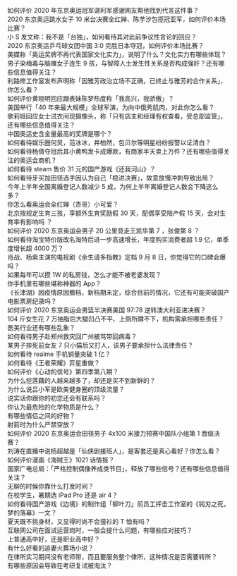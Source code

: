 如何评价 2020 年东京奥运冠军谌利军感谢网友帮他找到代言这件事？  
2020 东京奥运跳水女子 10 米台决赛全红婵、陈芋汐包揽冠亚军，如何评价本场比赛？  
小 S 发文称：我不是「台独」，如何看待其对此前争议性言论的回应？  
2020 东京奥运乒乓球女团中国 3:0 完胜日本夺冠，如何评价本场比赛？  
美媒称「奥运奖牌不再代表国家文化实力」，说明了什么？文化实力有哪些体现？  
男子染梅毒与脑瘫女子连生 9 孩，与智障人士发生性关系是否构成强奸？还有哪些信息值得关注？  
利路修工作室发布声明称「因雅芳政治立场不正确，已终止与雅芳的合作关系」，你怎么看？  
如何评价黄晓明回应蹭表妹陈梦热度称「我高兴，我骄傲」？  
美国举行「40 年来最大规模」全球军演，为向中俄秀肌肉，对此你怎么看？  
歌莉娅回应女士试衣间现摄像头，称「只有店主和经理有权查看，受总部监管」，还有哪些信息值得关注？  
中国奥运史含金量最高的奖牌是哪个？  
如何看待娱乐圈何炅，范冰冰，井柏然，包贝尔等明星纷纷报警以证清白？  
如何看待杨倩夺冠后其小黄鸭发卡成爆款，有商家半天卖上万件？还有哪些值得关注的奥运会商机？  
如何看待 steam 售价 31 元的国产游戏《还我河山》？  
如何看待牙买加田径选手因认为自己「稳进决赛」，故意放慢冲刺导致出局？  
今年上半年全国离婚登记人数减少 5 成，为何上半年离婚登记人数会下降这么多？  
你怎么看奥运会全红婵（杏哥）小可爱？  
北京按规定生育三孩，享额外生育奖励假 30 天，配偶享受陪产假 15 天，会对生育率有影响吗 ？  
如何评价 2020 东京奥运会男子 20 公里竞走王凯华第 7 ，张俊第 8 ？  
如何看待淘宝特价版改名淘特后进一步高速增长，年度购买消费者超 1.9 亿，单季度增长超 4000 万？  
肖战、杨紫主演的电视剧《余生请多指教》定档 9 月 8 日，你觉得它的口碑会爆吗？  
如果每年可以攒 1W 的私房钱，怎么才能不被老婆发现？  
你手机里有哪些堪称神器的 App？  
《长津湖》因疫情原因撤档，新档期未定，综合目前的情况，它还有可能突破国产电影票房纪录吗？  
如何评价 2020 东京奥运会男篮半决赛美国 97:78 逆转澳大利亚进决赛？  
104 斤女生花 7 万抽脂后大腿凹凸不平、上厕所蹲不下，机构需承担哪些责任？医美行业还有哪些乱象？  
如何看待男子赴郑州救灾回广州被骂带回病毒？  
某男子摔死前女友 7 只小猫后又打人，该男子要承担什么法律责任？  
如何看待 realme 手机销量突破 1 亿？  
如何看待《王者荣耀》弈星重做？  
如何评价《心动的信号》第四季第八期？  
为什么挖莲藕的人越来越多了，却还是买不到新鲜的？  
为什么说吕小军是欧美健身圈的顶级流量？  
说实话你跟你的初恋还会有联系吗？  
你认为最危险的化学物质是什么？  
有哪些情侣之间的好物？  
射箭时为什么严禁空放？  
如何评价 2020 东京奥运会田径男子 4x100 米接力预赛中国队小组第 1 晋级决赛？  
刘涛在直播中说杨超越是「仙侠剧接班人」，是客套还是真心看好？你怎么看？  
如何评价漫画《海贼王》1021 话情报？  
国家广电总局：「严格控制偶像养成类节目」，释放了哪些信号？还有哪些信息值得关注？  
无聊的时候你靠什么打发时间？  
在校学生，暑期选 iPad Pro 还是 air 4？  
如何看待国产游戏《边境》的制作组「柳叶刀」前员工抨击工作室的《钝刃之死，梦的落幕》一文？  
夏天既不挑身材，又显得时尚不会撞衫的 T 恤有吗？  
互联网公司在面试运营岗时，一般会提什么问题，有哪些应对技巧？  
上普通高中好，还是职业高中好？  
有什么好看的追妻火葬场小说？  
在律所实习期间没有老师带，而且要服务整个律所，这种情况是否需要转所？  
有哪些原因会导致在考研复试被淘汰？  
